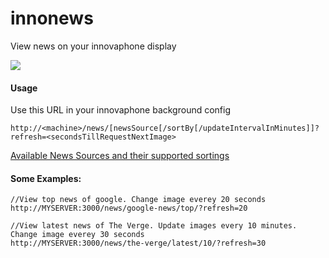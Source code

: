 # innonews
View news on your innovaphone display

<img align="center" src="http://i.imgur.com/GDTpDZ7.png" />


#### Usage
Use this URL in your innovaphone background config
```
http://<machine>/news/[newsSource[/sortBy[/updateIntervalInMinutes]]?refresh=<secondsTillRequestNextImage>
```

[Available News Sources and their supported sortings](https://newsapi.org/sources)

#### Some Examples:
```
//View top news of google. Change image everey 20 seconds
http://MYSERVER:3000/news/google-news/top/?refresh=20

//View latest news of The Verge. Update images every 10 minutes. Change image everey 30 seconds
http://MYSERVER:3000/news/the-verge/latest/10/?refresh=30
```